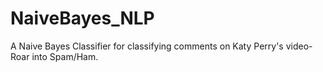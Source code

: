 # NaiveBayes_NLP
A Naive Bayes Classifier for classifying comments on Katy Perry's video-Roar into Spam/Ham.
